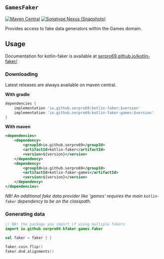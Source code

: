 ## `GamesFaker`

[![Maven Central](https://img.shields.io/maven-central/v/io.github.serpro69/kotlin-faker-games?style=for-the-badge)](https://search.maven.org/artifact/io.github.serpro69/kotlin-faker-games)
[![Sonatype Nexus (Snapshots)](https://img.shields.io/nexus/s/io.github.serpro69/kotlin-faker-games?label=snapshot-version&server=https%3A%2F%2Foss.sonatype.org&style=for-the-badge&color=yellow)](#downloading)

Provides access to fake data generators within the Games domain.

## Usage

Documentation for kotlin-faker is available at [serpro69.github.io/kotlin-faker/](https://serpro69.github.io/kotlin-faker/).

### Downloading

Latest releases are always available on maven central.

**With gradle**

```groovy
dependencies {
    implementation 'io.github.serpro69:kotlin-faker:$version'
    implementation 'io.github.serpro69:kotlin-faker-games:$version'
}
```  

**With maven**

```xml
<dependencies>
    <dependency>
        <groupId>io.github.serpro69</groupId>
        <artifactId>kotlin-faker</artifactId>
        <version>${version}</version>
    </dependency>
    <dependency>
        <groupId>io.github.serpro69</groupId>
        <artifactId>kotlin-faker-games</artifactId>
        <version>${version}</version>
    </dependency>
</dependencies>
```  

_NB! An additional fake data provider like 'games' requires the main `kotlin-faker` dependency to be on the classpath._

### Generating data

```kotlin
// NB! the package you import if using multiple fakers
import io.github.serpro69.kfaker.games.faker

val faker = faker { }

faker.coin.flip()
faker.dnd.alignments()
```
